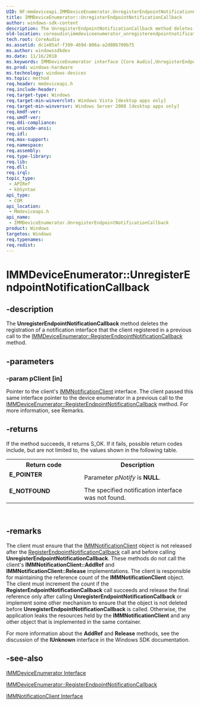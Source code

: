 ```yaml
---
UID: NF:mmdeviceapi.IMMDeviceEnumerator.UnregisterEndpointNotificationCallback
title: IMMDeviceEnumerator::UnregisterEndpointNotificationCallback
author: windows-sdk-content
description: The UnregisterEndpointNotificationCallback method deletes the registration of a notification interface that the client registered in a previous call to the IMMDeviceEnumerator::RegisterEndpointNotificationCallback method.
old-location: coreaudio\immdeviceenumerator_unregisterendpointnotificationcallback.htm
tech.root: CoreAudio
ms.assetid: dc1e85af-f399-469d-806a-a2d80b700b75
ms.author: windowssdkdev
ms.date: 11/16/2018
ms.keywords: IMMDeviceEnumerator interface [Core Audio],UnregisterEndpointNotificationCallback method, IMMDeviceEnumerator.UnregisterEndpointNotificationCallback, IMMDeviceEnumerator::UnregisterEndpointNotificationCallback, IMMDeviceEnumeratorUnregisterEndpointNotificationC, UnregisterEndpointNotificationCallback, UnregisterEndpointNotificationCallback method [Core Audio], UnregisterEndpointNotificationCallback method [Core Audio],IMMDeviceEnumerator interface, coreaudio.immdeviceenumerator_unregisterendpointnotificationcallback, mmdeviceapi/IMMDeviceEnumerator::UnregisterEndpointNotificationCallback
ms.prod: windows-hardware
ms.technology: windows-devices
ms.topic: method
req.header: mmdeviceapi.h
req.include-header: 
req.target-type: Windows
req.target-min-winverclnt: Windows Vista [desktop apps only]
req.target-min-winversvr: Windows Server 2008 [desktop apps only]
req.kmdf-ver: 
req.umdf-ver: 
req.ddi-compliance: 
req.unicode-ansi: 
req.idl: 
req.max-support: 
req.namespace: 
req.assembly: 
req.type-library: 
req.lib: 
req.dll: 
req.irql: 
topic_type:
 - APIRef
 - kbSyntax
api_type:
 - COM
api_location:
 - Mmdeviceapi.h
api_name:
 - IMMDeviceEnumerator.UnregisterEndpointNotificationCallback
product: Windows
targetos: Windows
req.typenames: 
req.redist: 
---
```


# IMMDeviceEnumerator::UnregisterEndpointNotificationCallback


## -description



The <b>UnregisterEndpointNotificationCallback</b> method deletes the registration of a notification interface that the client registered in a previous call to the <a href="https://msdn.microsoft.com/2c524f64-0b35-4433-9768-582dcb580a74">IMMDeviceEnumerator::RegisterEndpointNotificationCallback</a> method.




## -parameters




### -param pClient [in]

Pointer to the client's <a href="https://msdn.microsoft.com/76d3cd52-30bd-48b0-8adc-c23991a60d1b">IMMNotificationClient</a> interface. The client passed this same interface pointer to the device enumerator in a previous call to the <a href="https://msdn.microsoft.com/2c524f64-0b35-4433-9768-582dcb580a74">IMMDeviceEnumerator::RegisterEndpointNotificationCallback</a> method. For more information, see Remarks.


## -returns



If the method succeeds, it returns S_OK. If it fails, possible return codes include, but are not limited to, the values shown in the following table.

<table>
<tr>
<th>Return code</th>
<th>Description</th>
</tr>
<tr>
<td width="40%">
<dl>
<dt><b>E_POINTER</b></dt>
</dl>
</td>
<td width="60%">
Parameter <i>pNotify</i> is <b>NULL</b>.

</td>
</tr>
<tr>
<td width="40%">
<dl>
<dt><b>E_NOTFOUND</b></dt>
</dl>
</td>
<td width="60%">
The specified notification interface was not found.

</td>
</tr>
</table>
 




## -remarks



The client must ensure that the <a href="https://msdn.microsoft.com/76d3cd52-30bd-48b0-8adc-c23991a60d1b">IMMNotificationClient</a> object is not released after the <a href="https://msdn.microsoft.com/2c524f64-0b35-4433-9768-582dcb580a74">RegisterEndpointNotificationCallback</a> call and before calling <b>UnregisterEndpointNotificationCallback</b>. These methods do not call the client's <b>IMMNotificationClient::AddRef</b> and <b>IMMNotificationClient::Release</b> implementations. The client is responsible for maintaining the reference count of the <b>IMMNotificationClient</b> object. The client must increment the count if the <b>RegisterEndpointNotificationCallback</b> call succeeds and release the final reference only after calling <b>UnregisterEndpointNotificationCallback</b> or implement some other mechanism to ensure that the object is not deleted before <b>UnregisterEndpointNotificationCallback</b> is called. Otherwise, the application leaks the resources held by the <b>IMMNotificationClient</b> and any other object that is implemented in the same container. 



For more information about the <b>AddRef</b> and <b>Release</b> methods, see the discussion of the <b>IUnknown</b> interface in the Windows SDK documentation.





## -see-also




<a href="https://msdn.microsoft.com/1abdeac1-c156-40b8-8b8c-5ddb51e410aa">IMMDeviceEnumerator Interface</a>



<a href="https://msdn.microsoft.com/2c524f64-0b35-4433-9768-582dcb580a74">IMMDeviceEnumerator::RegisterEndpointNotificationCallback</a>



<a href="https://msdn.microsoft.com/76d3cd52-30bd-48b0-8adc-c23991a60d1b">IMMNotificationClient Interface</a>
 

 


